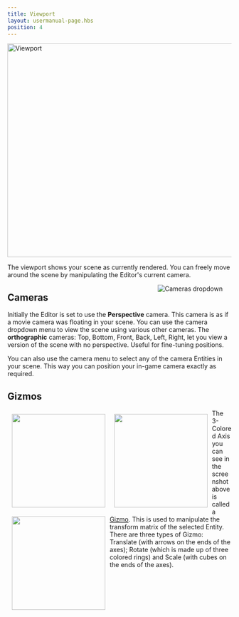 ```yaml
---
title: Viewport
layout: usermanual-page.hbs
position: 4
---
```


<img loading="lazy" alt="Viewport" width="640" height="480" src="/images/user-manual/editor/viewport/viewport.jpg">

The viewport shows your scene as currently rendered. You can freely move around the scene by manipulating the Editor's current camera.

<img loading="lazy" alt="Cameras dropdown" src="/images/user-manual/editor/viewport/camera-dropdown.jpg" style="float:right; padding: 20px; padding-top: 0px;">

## Cameras

Initially the Editor is set to use the **Perspective** camera. This camera is as if a movie camera was floating in your scene. You can use the camera dropdown menu to view the scene using various other cameras. The **orthographic** cameras: Top, Bottom, Front, Back, Left, Right, let you view a version of the scene with no perspective. Useful for fine-tuning positions.

You can also use the camera menu to select any of the camera Entities in your scene. This way you can position your in-game camera exactly as required.

## Gizmos

<img loading="lazy" src="/images/user-manual/editor/viewport/translate.jpg" style="width:210px; float: left; padding: 10px;">
<img loading="lazy" src="/images/user-manual/editor/viewport/rotate.jpg" style="width:210px; float: left; padding: 10px;">
<img loading="lazy" src="/images/user-manual/editor/viewport/scale.jpg" style="width:210px; float: left; padding: 10px;">

The 3-Colored Axis you can see in the screenshot above is called a [Gizmo][1]. This is used to manipulate the transform matrix of the selected Entity. There are three types of Gizmo: Translate (with arrows on the ends of the axes); Rotate (which is made up of three colored rings) and Scale (with cubes on the ends of the axes).

[1]: /user-manual/glossary#gizmo
